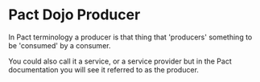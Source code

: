 # Pact Dojo Producer


In Pact terminology a producer is that thing that 'producers' something to be 'consumed' by a consumer.

You could also call it a service, or a service provider but in the Pact documentation you will see it referred to as the producer.
